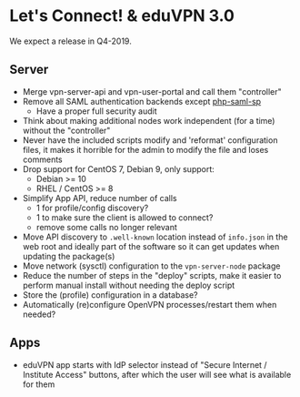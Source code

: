 # Let's Connect! & eduVPN 3.0

We expect a release in Q4-2019.

## Server

- Merge vpn-server-api and vpn-user-portal and call them "controller"
- Remove all SAML authentication backends except 
  [php-saml-sp](https://software.tuxed.net/php-saml-sp/)
  - Have a proper full security audit
- Think about making additional nodes work independent (for a time) without
  the "controller"
- Never have the included scripts modify and 'reformat' configuration files,
  it makes it horrible for the admin to modify the file and loses comments
- Drop support for CentOS 7, Debian 9, only support:
  - Debian >= 10 
  - RHEL / CentOS >= 8
- Simplify App API, reduce number of calls
  - 1 for profile/config discovery?
  - 1 to make sure the client is allowed to connect?
  - remove some calls no longer relevant
- Move API discovery to `.well-known` location instead of `info.json` in the 
  web root and ideally part of the software so it can get updates when updating
  the package(s)
- Move network (sysctl) configuration to the `vpn-server-node` package
- Reduce the number of steps in the "deploy" scripts, make it easier to perform
  manual install without needing the deploy script
- Store the (profile) configuration in a database?
- Automatically (re)configure OpenVPN processes/restart them when needed?

## Apps

- eduVPN app starts with IdP selector instead of "Secure Internet / 
  Institute Access" buttons, after which the user will see what is available
  for them
